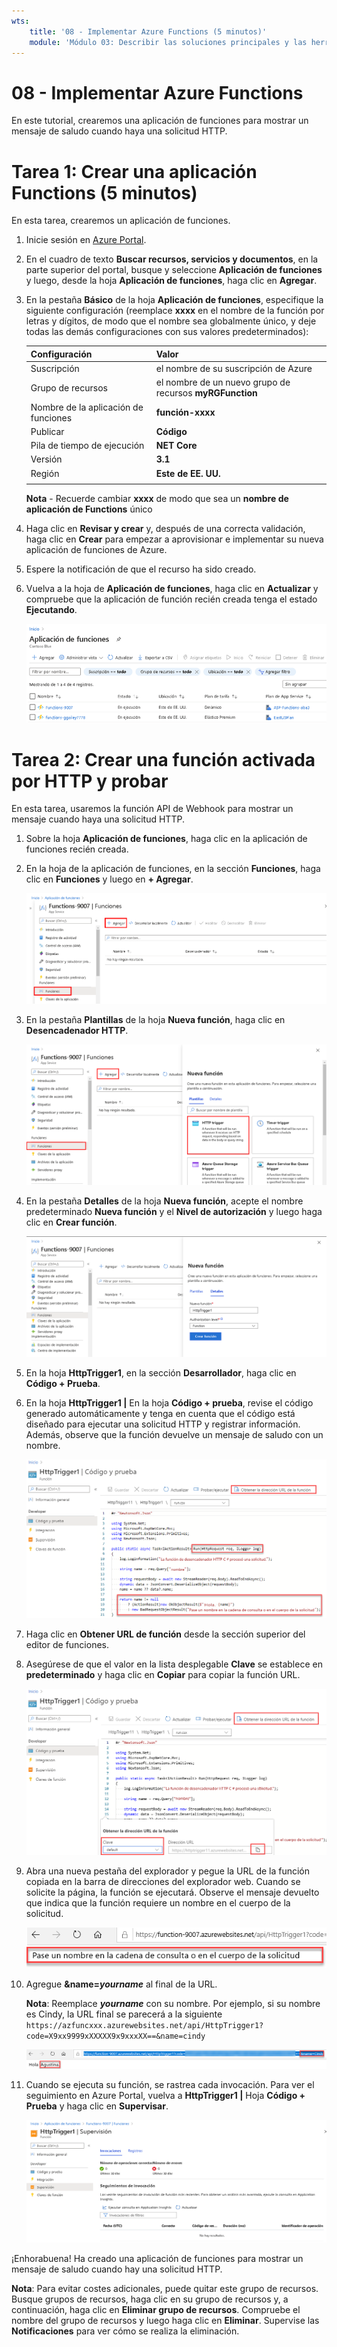 ```yaml
---
wts:
    title: '08 - Implementar Azure Functions (5 minutos)'
    module: 'Módulo 03: Describir las soluciones principales y las herramientas de administración'
---
```

# 08 - Implementar Azure Functions

En este tutorial, crearemos una aplicación de funciones para mostrar un mensaje de saludo cuando haya una solicitud HTTP. 

# Tarea 1: Crear una aplicación Functions (5 minutos)

En esta tarea, crearemos un aplicación de funciones.

1. Inicie sesión en [Azure Portal](https://portal.azure.com).

1. En el cuadro de texto **Buscar recursos, servicios y documentos**, en la parte superior del portal, busque y seleccione **Aplicación de funciones** y luego, desde la hoja **Aplicación de funciones**, haga clic en **Agregar**.

1. En la pestaña **Básico** de la hoja **Aplicación de funciones**, especifique la siguiente configuración (reemplace **xxxx** en el nombre de la función por letras y dígitos, de modo que el nombre sea globalmente único, y deje todas las demás configuraciones con sus valores predeterminados): 

    | Configuración | Valor |
    | -- | --|
    | Suscripción | el nombre de su suscripción de Azure |
    | Grupo de recursos | el nombre de un nuevo grupo de recursos **myRGFunction** |
    | Nombre de la aplicación de funciones | **función-xxxx** |
    | Publicar | **Código** |
    | Pila de tiempo de ejecución | **NET Core** |
    | Versión | **3.1** |
    | Región | **Este de EE. UU.** |
    | | |

    **Nota** - Recuerde cambiar **xxxx** de modo que sea un **nombre de aplicación de Functions** único

1. Haga clic en **Revisar y crear** y, después de una correcta validación, haga clic en **Crear** para empezar a aprovisionar e implementar su nueva aplicación de funciones de Azure.

1. Espere la notificación de que el recurso ha sido creado.

1. Vuelva a la hoja de **Aplicación de funciones**, haga clic en **Actualizar** y compruebe que la aplicación de función recién creada tenga el estado **Ejecutando**. 

    ![Captura de pantalla de la página Aplicación de funciones con la nueva aplicación de funciones.](../images/0701.png)

# Tarea 2: Crear una función activada por HTTP y probar

En esta tarea, usaremos la función API de Webhook para mostrar un mensaje cuando haya una solicitud HTTP. 

1. Sobre la hoja **Aplicación de funciones**, haga clic en la aplicación de funciones recién creada. 

1. En la hoja de la aplicación de funciones, en la sección **Funciones**, haga clic en **Funciones** y luego en **+ Agregar**.

    ![Captura de pantalla del paso elegir un entorno de desarrollo en Azure Function para el panel de inicio dot net dentro de Azure Portal. Se resaltan los elementos de visualización para crear una nueva función en el portal. Los elementos resaltados son expandir la aplicación de funciones, agregar nuevas funciones, en el portal y el botón continuar.](../images/0702.png)

1. En la pestaña **Plantillas** de la hoja **Nueva función**, haga clic en **Desencadenador HTTP**. 

    ![Captura de pantalla del paso Crear una función en Azure Functions para el panel de inicio dot net dentro de Azure Portal. La tarjeta de desencadenador HTTP se resalta para ilustrar los elementos de visualización utilizados para agregar un nuevo webhook a una función de Azure.](../images/0702a.png)

1. En la pestaña **Detalles** de la hoja **Nueva función**, acepte el nombre predeterminado **Nueva función** y el **Nivel de autorización** y luego haga clic en **Crear función**. 

    ![Captura de pantalla del paso Crear una función en Azure Functions para el panel de inicio dot net dentro de Azure Portal. El botón webhook + API y el botón Crear se resaltan para ilustrar los elementos de visualización que se usan para agregar un nuevo webhook a una función de Azure.](../images/0703.png)

1. En la hoja **HttpTrigger1**, en la sección **Desarrollador**, haga clic en **Código + Prueba**. 

1. En la hoja **HttpTrigger1 \|** En la hoja **Código + prueba**, revise el código generado automáticamente y tenga en cuenta que el código está diseñado para ejecutar una solicitud HTTP y registrar información. Además, observe que la función devuelve un mensaje de saludo con un nombre. 

    ![Captura de pantalla del código de función. El mensaje de saludo está resaltado.](../images/0704.png)

1. Haga clic en **Obtener URL de función** desde la sección superior del editor de funciones. 

1. Asegúrese de que el valor en la lista desplegable **Clave** se establece en **predeterminado** y haga clic en **Copiar** para copiar la función URL. 

    ![Captura de pantalla del panel URL de obtención de funciones dentro del editor de funciones en Azure Portal. Los elementos de visualización obtienen el botón URL de la función, establecen el menú desplegable de teclas y el botón Copiar URL se resaltan para indicar cómo obtener y copiar la URL de la función desde el editor de funciones.](../images/0705.png)

1. Abra una nueva pestaña del explorador y pegue la URL de la función copiada en la barra de direcciones del explorador web. Cuando se solicite la página, la función se ejecutará. Observe el mensaje devuelto que indica que la función requiere un nombre en el cuerpo de la solicitud.

    ![Captura de pantalla del mensaje para proporcionar un nombre.](../images/0706.png)

1. Agregue **&name=*yourname*** al final de la URL.

    **Nota**: Reemplace ***yourname*** con su nombre. Por ejemplo, si su nombre es Cindy, la URL final se parecerá a la siguiente `https://azfuncxxx.azurewebsites.net/api/HttpTrigger1?code=X9xx9999xXXXXX9x9xxxXX==&name=cindy`

    ![Captura de pantalla de una URL de función resaltada y un nombre de usuario de ejemplo adjunto en la barra de direcciones de un explorador web. El mensaje de saludo y el nombre de usuario también se resaltan para ilustrar el resultado de la función en la ventana principal del explorador.](../images/0707.png)

1. Cuando se ejecuta su función, se rastrea cada invocación. Para ver el seguimiento en Azure Portal, vuelva a **HttpTrigger1 \|** Hoja **Código + Prueba** y haga clic en **Supervisar**.

    ![Captura de pantalla de un registro de información de seguimiento resultante de ejecutar la función dentro del editor de funciones en Azure Portal.](../images/0709.png) 

¡Enhorabuena! Ha creado una aplicación de funciones para mostrar un mensaje de saludo cuando hay una solicitud HTTP. 

**Nota**: Para evitar costes adicionales, puede quitar este grupo de recursos. Busque grupos de recursos, haga clic en su grupo de recursos y, a continuación, haga clic en **Eliminar grupo de recursos**. Compruebe el nombre del grupo de recursos y luego haga clic en **Eliminar**. Supervise las **Notificaciones** para ver cómo se realiza la eliminación.
